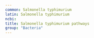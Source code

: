 ```yaml
---
common: Salmonella typhimurium
latin: Salmonella typhimurium
ncbi: 
title: Salmonella typhimurium pathways
group: "Bacteria"
---
```

